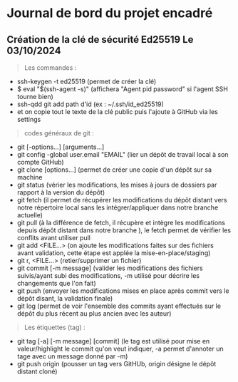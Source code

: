 # Journal de bord du projet encadré
## Création de la clé de sécurité Ed25519  Le 03/10/2024
> Les commandes : 
- ssh-keygen -t ed25519 (permet de créer la clé)
- $ eval "$(ssh-agent -s)" (affichera "Agent pid password" si l'agent SSH tourne bien)
- ssh-qdd git add path d'id (ex : ~/.ssh/id_ed25519)
- et on copie tout le texte de la clé public puis l'ajoute à GitHub via les settings
> codes généraux de git :
- git <sous-command> [-options...] [arguments...]
- git config -global user.email "EMAIL" (lier un dépôt de travail local à son compte GitHub)
- git clone [options...] <URL> (permet de  créer une copie d'un dépôt sur sa machine 
- git status (vérier les modifications, les mises à jours de dossiers par rapport à la version du dépôt)
- git fetch (il permet de récupérer les modifications du dépôt distant vers notre répertoire local sans les intégrer/appliquer dans notre branche actuelle)
- git pull (à la différence de fetch, il récupère et intègre les modifications depuis dépôt distant dans notre branche ), le fetch permet de vérifier les conflits avant utiliser pull
- git add <FILE...> (on ajoute les modifications faites sur des fichiers avant validation, cette étape est applée la mise-en-place/staging)
- git r, <FILE...> (retier/supprimer un fichier)
- git commit [-m message] (valider les modifications des fichiers suivis/ayant subi des modifications, -m utilisé pour décrire les changements que l'on fait)
- git push (envoyer les modifications mises en place après commit vers le dépôt disant, la validation finale)
- git log (permet de voir l'ensemble des commits ayant effectués sur le dépôt du plus récent au plus ancien avec les auteur)
> Les étiquettes (tag) : 
- git tag [-a] [-m message] <tagname> [commit] (le tag est utilisé pour mise en valeur/highlight le commit qu'on veut indiquer, -a permet d'annoter un tage avec un message donné par -m)
- git push origin <tagname> (pousser un tag vers GitHUb, origin désigne le dépôt distant cloné)

 
